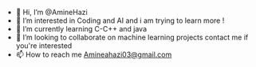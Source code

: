 - 👋 Hi, I’m @AmineHazi
- 👀 I’m interested in Coding and AI and i am trying to learn more !
- 🌱 I’m currently learning C-C++ and java
- 💞️ I’m looking to collaborate on machine learning projects contact me if you're interested  
- 📫 How to reach me Amineahazi03@gmail.com

<!---
AmineHazi/AmineHazi is a ✨ special ✨ repository because its `README.md` (this file) appears on your GitHub profile.
You can click the Preview link to take a look at your changes.
--->
